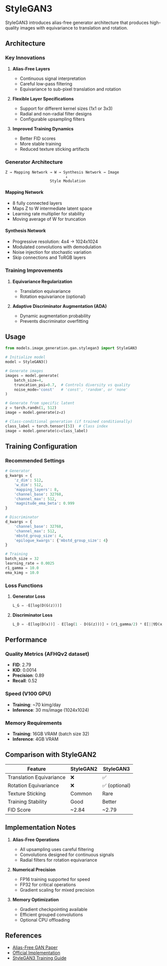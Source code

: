 # StyleGAN3

StyleGAN3 introduces alias-free generator architecture that produces high-quality images with equivariance to translation and rotation.

## Architecture

### Key Innovations

1. **Alias-Free Layers**
   - Continuous signal interpretation
   - Careful low-pass filtering
   - Equivariance to sub-pixel translation and rotation

2. **Flexible Layer Specifications**
   - Support for different kernel sizes (1x1 or 3x3)
   - Radial and non-radial filter designs
   - Configurable upsampling filters

3. **Improved Training Dynamics**
   - Better FID scores
   - More stable training
   - Reduced texture sticking artifacts

### Generator Architecture

```
Z → Mapping Network → W → Synthesis Network → Image
                           ↓
                    Style Modulation
```

#### Mapping Network
- 8 fully connected layers
- Maps Z to W intermediate latent space
- Learning rate multiplier for stability
- Moving average of W for truncation

#### Synthesis Network
- Progressive resolution: 4x4 → 1024x1024
- Modulated convolutions with demodulation
- Noise injection for stochastic variation
- Skip connections and ToRGB layers

### Training Improvements

1. **Equivariance Regularization**
   - Translation equivariance
   - Rotation equivariance (optional)

2. **Adaptive Discriminator Augmentation (ADA)**
   - Dynamic augmentation probability
   - Prevents discriminator overfitting

## Usage

```python
from models.image_generation.gan.stylegan3 import StyleGAN3

# Initialize model
model = StyleGAN3()

# Generate images
images = model.generate(
    batch_size=4,
    truncation_psi=0.7,  # Controls diversity vs quality
    noise_mode='const'   # 'const', 'random', or 'none'
)

# Generate from specific latent
z = torch.randn(1, 512)
image = model.generate(z=z)

# Class-conditional generation (if trained conditionally)
class_label = torch.tensor([5])  # Class index
image = model.generate(c=class_label)
```

## Training Configuration

### Recommended Settings

```python
# Generator
g_kwargs = {
    'z_dim': 512,
    'w_dim': 512,
    'mapping_layers': 8,
    'channel_base': 32768,
    'channel_max': 512,
    'magnitude_ema_beta': 0.999
}

# Discriminator  
d_kwargs = {
    'channel_base': 32768,
    'channel_max': 512,
    'mbstd_group_size': 4,
    'epilogue_kwargs': {'mbstd_group_size': 4}
}

# Training
batch_size = 32
learning_rate = 0.0025
r1_gamma = 10.0
ema_kimg = 10.0
```

### Loss Functions

1. **Generator Loss**
   ```python
   L_G = -E[log(D(G(z)))]
   ```

2. **Discriminator Loss**
   ```python
   L_D = -E[log(D(x))] - E[log(1 - D(G(z)))] + (r1_gamma/2) * E[||∇D(x)||²]
   ```

## Performance

### Quality Metrics (AFHQv2 dataset)
- **FID**: 2.79
- **KID**: 0.0014
- **Precision**: 0.89
- **Recall**: 0.52

### Speed (V100 GPU)
- **Training**: ~70 kimg/day
- **Inference**: 30 ms/image (1024x1024)

### Memory Requirements
- **Training**: 16GB VRAM (batch size 32)
- **Inference**: 4GB VRAM

## Comparison with StyleGAN2

| Feature | StyleGAN2 | StyleGAN3 |
|---------|-----------|-----------|
| Translation Equivariance | ❌ | ✅ |
| Rotation Equivariance | ❌ | ✅ (optional) |
| Texture Sticking | Common | Rare |
| Training Stability | Good | Better |
| FID Score | ~2.84 | ~2.79 |

## Implementation Notes

1. **Alias-Free Operations**
   - All upsampling uses careful filtering
   - Convolutions designed for continuous signals
   - Radial filters for rotation equivariance

2. **Numerical Precision**
   - FP16 training supported for speed
   - FP32 for critical operations
   - Gradient scaling for mixed precision

3. **Memory Optimization**
   - Gradient checkpointing available
   - Efficient grouped convolutions
   - Optional CPU offloading

## References

- [Alias-Free GAN Paper](https://arxiv.org/abs/2106.12423)
- [Official Implementation](https://github.com/NVlabs/stylegan3)
- [StyleGAN3 Training Guide](https://github.com/NVlabs/stylegan3/blob/main/docs/train.md)